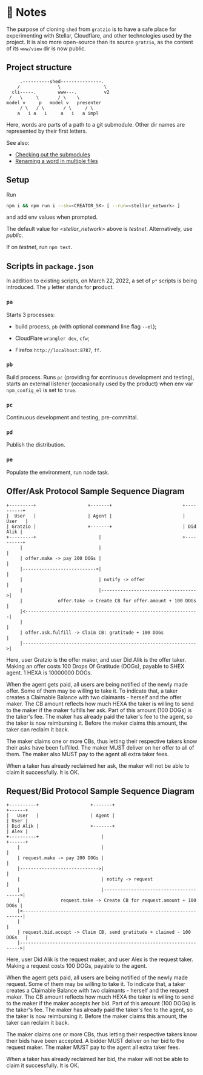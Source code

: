 # 👷 Notes

The purpose of cloning `shed` from `gratzio` is to have a safe place for experimenting with Stellar, Cloudflare, and other technologies used by the project. It is also more open-source than its source `gratzio`, as the content of its `www/view` dir is now public.

## Project structure

```
     .----------shed---------------.
    /              \                \
  cli-----.        www---.          v2
 /   \     \       / \    \
model v     p   model v   presenter
     / \   / \       / \     / \
    a   i a   i     a   i   a impl
```
Here, words are parts of a path to a git submodule. Other dir names are represented by their first letters.

See also: 

- [Checking out the submodules](https://stackoverflow.com/questions/11893678/warning-remote-head-refers-to-nonexistent-ref-unable-to-checkout)
- [Renaming a word in multiple files](https://stackoverflow.com/questions/11392478/how-to-replace-a-string-in-multiple-files-in-linux-command-line)

## Setup

Run

```bash
npm i && npm run i --sk=<CREATOR_SK> [ --run=<stellar_network> ]
```

and add env values when prompted. 

The default value for *\<stellar_network\>* above is *testnet*. Alternatively, use *public*.

If on *testnet*, run `npm test`.

## Scripts in `package.json`

In addition to existing scripts, on March 22, 2022, a set of `p*` scripts is being introduced. The `p` letter stands for **p**roduct.

### `pa`

Starts 3 processes:

- build process, `pb` (with optional command line flag `--el`);

- CloudFlare `wrangler dev`, `cfw`;

- Firefox `http://localhost:8787`, `ff`.

### `pb`

Build process. Runs `pc` (providing for **c**ontinuous development and testing), starts an external listener (occasionally used by the product) when env var `npm_config_el` is set to `true`.

### `pc`

Continuous development and testing, pre-committal.

### `pd`

Publish the distribution.

### `pe`

Populate the environment, run node task.

## Offer/Ask Protocol Sample Sequence Diagram

```
+---------+                   +-------+                          +----------+
|  User   |                   | Agent |                          |   User   |
| Gratzio |                   +-------+                          | Did Alik |
+---------+                       |                              +----------+
     |                            |                                    |
     | offer.make -> pay 200 DOGs |                                    | 
     |--------------------------->|                                    |
     |                            | notify -> offer                    |
     |                            |----------------------------------->|
     |             offer.take -> Create CB for offer.amount + 100 DOGs |
     |<----------------------------------------------------------------|
     |                                                                 |  
     | offer.ask.fulfill -> Claim CB: gratitude + 100 DOGs             |
     |---------------------------------------------------------------->|
```
Here, user Gratzio is the offer maker, and user Did Alik is the offer taker. Making an offer costs 100 Drops Of Gratitude (DOGs), payable to SHEX agent. 1 HEXA is 10000000 DOGs.

When the agent gets paid, all users are being notified of the newly made offer. Some of them may be willing to take it. To indicate that, a taker creates a Claimable Balance with two claimants - herself and the offer maker. The CB amount reflects how much HEXA the taker is willing to send to the maker if the maker fulfills her ask. Part of this amount (100 DOGs) is the taker's fee. The maker has already paid the taker's fee to the agent, so the taker is now reimbursing it. Before the maker claims this amount, the taker can reclaim it back.

The maker claims one or more CBs, thus letting their respective takers know their asks have been fulfilled. The maker MUST deliver on her offer to all of them. The maker also MUST pay to the agent all extra taker fees.

When a taker has already reclaimed her ask, the maker will not be able to claim it successfully. It is OK.

## Request/Bid Protocol Sample Sequence Diagram

```
+----------+                   +-------+                               +------+
|   User   |                   | Agent |                               | User |
| Did Alik |                   +-------+                               | Alex |
+----------+                       |                                   +------+
    |                              |                                        |
    | request.make -> pay 200 DOGs |                                        |
    |----------------------------->|                                        |
    |                              | notify -> request                      |
    |                              |--------------------------------------->|
    |               request.take -> Create CB for request.amount + 100 DOGs |
    |<----------------------------------------------------------------------|
    |                                                                       |
    | request.bid.accept -> Claim CB, send gratitude + claimed - 100 DOGs   |
    |---------------------------------------------------------------------->|
```
Here, user Did Alik is the request maker, and user Alex is the request taker. Making a request costs 100 DOGs, payable to the agent.

When the agent gets paid, all users are being notified of the newly made request. Some of them may be willing to take it. To indicate that, a taker creates a Claimable Balance with two claimants - herself and the request maker. The CB amount reflects how much HEXA the taker is willing to send to the maker if the maker accepts her bid. Part of this amount (100 DOGs) is the taker's fee. The maker has already paid the taker's fee to the agent, so the taker is now reimbursing it. Before the maker claims this amount, the taker can reclaim it back.

The maker claims one or more CBs, thus letting their respective takers know their bids have been accepted. A bidder MUST deliver on her bid to the request maker. The maker MUST pay to the agent all extra taker fees.

When a taker has already reclaimed her bid, the maker will not be able to claim it successfully. It is OK.

